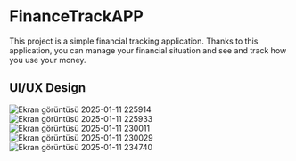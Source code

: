 # FinanceTrackAPP
This project is a simple financial tracking application. Thanks to this application, you can manage your financial situation and see and track how you use your money.

## UI/UX Design

![Ekran görüntüsü 2025-01-11 225914](https://github.com/user-attachments/assets/351e1f9a-0d29-4871-9dec-7689da7c8e7a) ![Ekran görüntüsü 2025-01-11 225933](https://github.com/user-attachments/assets/3a49d129-7059-4759-97ae-f2f53cb66eb4)
![Ekran görüntüsü 2025-01-11 230011](https://github.com/user-attachments/assets/8a122511-0614-4f17-b2c8-a0a725563826)
![Ekran görüntüsü 2025-01-11 230029](https://github.com/user-attachments/assets/2437e81a-c4b2-4ee9-b883-41cef762a8f7)
![Ekran görüntüsü 2025-01-11 234740](https://github.com/user-attachments/assets/200075ae-8c88-46c0-a8bd-f37d4025fc43)
